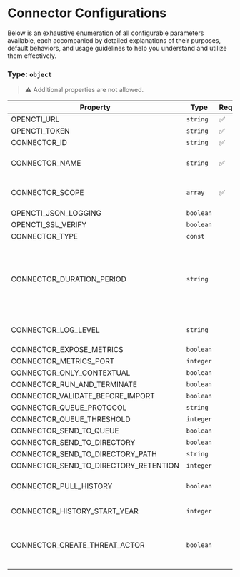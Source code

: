 # Connector Configurations

Below is an exhaustive enumeration of all configurable parameters available, each accompanied by detailed explanations of their purposes, default behaviors, and usage guidelines to help you understand and utilize them effectively.

### Type: `object`

> ⚠️ Additional properties are not allowed.

| Property | Type | Required | Possible values | Default | Description |
| -------- | ---- | -------- | --------------- | ------- | ----------- |
| OPENCTI_URL | `string` | ✅ | Format: [`uri`](https://json-schema.org/understanding-json-schema/reference/string#built-in-formats) |  |  |
| OPENCTI_TOKEN | `string` | ✅ | string |  |  |
| CONNECTOR_ID | `string` | ✅ | string |  |  |
| CONNECTOR_NAME | `string` | ✅ | Length: `string >= 1` |  | Name of the connector |
| CONNECTOR_SCOPE | `array` | ✅ | string |  | The scope of the connector |
| OPENCTI_JSON_LOGGING | `boolean` |  | boolean | `true` |  |
| OPENCTI_SSL_VERIFY | `boolean` |  | boolean | `false` |  |
| CONNECTOR_TYPE | `const` |  | `EXTERNAL_IMPORT` | `"EXTERNAL_IMPORT"` |  |
| CONNECTOR_DURATION_PERIOD | `string` |  | Format: [`duration`](https://json-schema.org/understanding-json-schema/reference/string#built-in-formats) | `"PT10M"` | Duration between two scheduled runs of the connector (ISO 8601 format) |
| CONNECTOR_LOG_LEVEL | `string` |  | `debug` `info` `warning` `error` `critical` |  |  |
| CONNECTOR_EXPOSE_METRICS | `boolean` |  | boolean | `false` |  |
| CONNECTOR_METRICS_PORT | `integer` |  | integer | `9095` |  |
| CONNECTOR_ONLY_CONTEXTUAL | `boolean` |  | boolean | `false` |  |
| CONNECTOR_RUN_AND_TERMINATE | `boolean` |  | boolean | `false` |  |
| CONNECTOR_VALIDATE_BEFORE_IMPORT | `boolean` |  | boolean | `false` |  |
| CONNECTOR_QUEUE_PROTOCOL | `string` |  | string | `"amqp"` |  |
| CONNECTOR_QUEUE_THRESHOLD | `integer` |  | integer | `500` |  |
| CONNECTOR_SEND_TO_QUEUE | `boolean` |  | boolean | `true` |  |
| CONNECTOR_SEND_TO_DIRECTORY | `boolean` |  | boolean | `false` |  |
| CONNECTOR_SEND_TO_DIRECTORY_PATH | `string` |  | string | `null` |  |
| CONNECTOR_SEND_TO_DIRECTORY_RETENTION | `integer` |  | integer | `7` |  |
| CONNECTOR_PULL_HISTORY | `boolean` |  | boolean | `false` | Whether to pull historic data |
| CONNECTOR_HISTORY_START_YEAR | `integer` |  | integer | `2023` | The year to start from |
| CONNECTOR_CREATE_THREAT_ACTOR | `boolean` |  | boolean | `false` | Whether to create a Threat Actor object |
